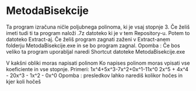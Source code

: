 # MetodaBisekcije

Ta program izračuna ničle poljubnega polinoma, ki je vsaj stopnje 3.
Če želiš imeti tudi ti ta program naloži .7z datoteko ki je v tem Repository-u.
Potem to datoteko Extract-aj. Če želiš program zagnati zaženi v Extract-anem folderju MetodaBisekcije.exe in se bo program zagnal.
Opomba : Če bos veliko ta program uporabljal naredi Shortcut datoteke MetodaBisekcije.exe

V kakšni obliki moras napisati polinom
Ko napises polinom moras vpisati vse koeficiente in vse stopnje.
Primeri:
1x^4+5x^3-7x^2+0x^1-11x^0
2x^5 + 4x^4 - 20x^3 - 1x^2 - 0x^0
Opomba : presledkov lahko narediš kolikor hočes in kjer koli hočeš
